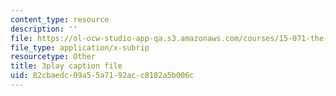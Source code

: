 ```yaml
---
content_type: resource
description: ''
file: https://ol-ocw-studio-app-qa.s3.amazonaws.com/courses/15-071-the-analytics-edge-spring-2017/82cbaedc09a55a7192acc8182a5b006c_CaLv-IWX5vo.vtt
file_type: application/x-subrip
resourcetype: Other
title: 3play caption file
uid: 82cbaedc-09a5-5a71-92ac-c8182a5b006c
---
```

